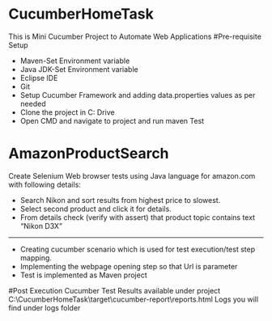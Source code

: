 # CucumberHomeTask
This is Mini Cucumber Project to Automate Web Applications
#Pre-requisite Setup
- Maven-Set Environment variable
- Java JDK-Set Environment variable
- Eclipse IDE
- Git
- Setup Cucumber Framework and adding data.properties values as per needed
- Clone the project in C: Drive
- Open CMD and navigate to project and run maven Test


# AmazonProductSearch
Create Selenium Web browser tests using Java language for amazon.com with following details:
- Search Nikon and sort results from highest price to slowest.
- Select second product and click it for details.
- From details check (verify with assert) that product topic contains text “Nikon D3X”
---------------------------------------------------------------------------------------
- Creating cucumber scenario which is used for test execution/test step mapping.
- Implementing the webpage opening step so that Url is parameter
- Test is implemented as Maven project


#Post Execution
Cucumber Test Results available under project C:\CucumberHomeTask\target\cucumber-report\reports.html
Logs you will find under logs folder


